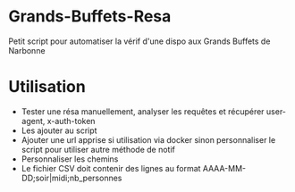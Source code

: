 # Grands-Buffets-Resa
Petit script pour automatiser la vérif d'une dispo aux Grands Buffets de Narbonne

# Utilisation
- Tester une résa manuellement, analyser les requêtes et récupérer user-agent, x-auth-token
- Les ajouter au script
- Ajouter une url apprise si utilisation via docker sinon personnaliser le script pour utiliser autre méthode de notif
- Personnaliser les chemins
- Le fichier CSV doit contenir des lignes au format AAAA-MM-DD;soir|midi;nb_personnes 
